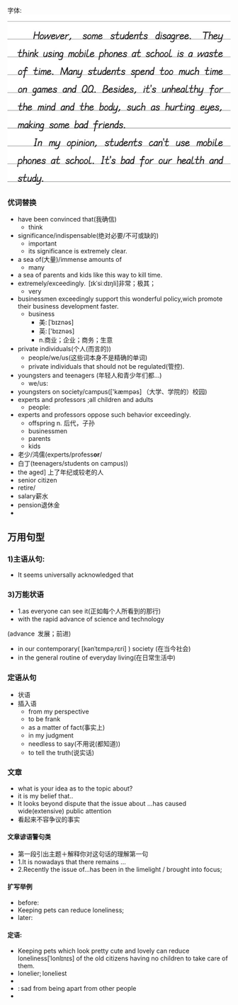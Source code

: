 字体: 
![image-20220611181853505](https://raw.githubusercontent.com/xuchaoxin1375/pictures/main/imagesimage-20220611181853505.png) 

### 优词替换 
- have been convinced that(我确信) 
  - think 
- significance/indispensable(绝对必要/不可或缺的) 
  - important 
  - its significance is extremely clear. 
- a sea of(大量)/immense amounts of 
  - many 
- a sea of parents and kids like this way to kill time. 
- extremely/exceedingly.  [ɪkˈsiːdɪŋli]非常；极其； 
  - very 
- businessmen exceedingly support this wonderful policy,wich promote their business development faster. 
  - business 
    - 美: [ˈbɪznəs]  
    - 英: ['bɪznəs]  
    - n.商业；企业；商务；生意 
- private individuals(个人(而言的)) 
  - people/we/us(这些词本身不是精确的单词) 
  - private individuals that should not be regulated(管控).  
- youngsters and teenagers (年轻人和青少年们都…) 
  - we/us: 
- youngsters on society/campus(['kæmpəs] （大学、学院的）校园) 
- experts and professors ;all children and adults  
  - people: 
- experts and professors oppose such behavior exceedingly. 
  - offspring n. 后代，子孙                                                     
  - businessmen 
  - parents  
  - kids  
- 老少/鸿儒(experts/profess**or**/
- 白丁(teenagers/students on campus)) 
- the aged] 上了年纪或较老的人
- senior citizen
- retire/
- salary薪水
- pension退休金
- 

## 万用句型 

### 1)主语从句: 

- It seems universally acknowledged that 

### 3)万能状语 

- 1.as everyone can see it(正如每个人所看到的那行) 
- with the rapid advance of science and technology    

(advance  发展；前进) 

- in our contemporary( [kənˈtɛmpəˌrɛri] ) society (在当今社会) 
- in the general routine of everyday living(在日常生活中) 

### 定语从句 

- 状语 
- 插入语 
  - from my perspective 
  - to be frank 
  - as a matter of fact(事实上) 
  - in my judgment 
  - needless to say(不用说(都知道)) 
  - to tell the truth(说实话) 

### 文章

- what is your idea as to the topic about? 
- it is my belief that.. 
- It looks beyond dispute that the issue about …has caused wide(extensive) public attention 
- 看起来不容争议的事实 

#### 文章谚语警句类

- 第一段引出主题＋解释你对这句话的理解第一句 
- 1.It is nowadays that there remains … 
- 2.Recently the issue of...has been in the limelight / brought into focus; 

#### 扩写举例 

- before: 
- Keeping pets can reduce loneliness; 
- later: 

#### 定语:

- Keeping pets which look pretty cute and lovely can reduce loneliness[ˈlonlɪnɪs] of the old citizens having no children to take care of them.  
- lonelier; loneliest 
- 
- : sad from being apart from other people 
- 